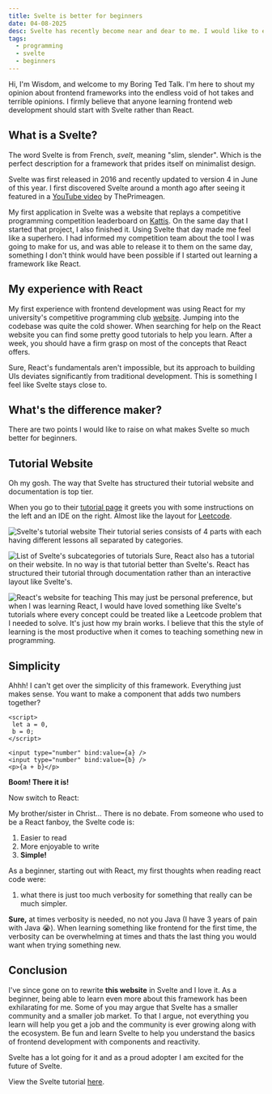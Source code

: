 ```yaml
---
title: Svelte is better for beginners
date: 04-08-2025
desc: Svelte has recently become near and dear to me. I would like to explain the hype around this frontend framework and why it makes sense
tags:
  - programming
  - svelte
  - beginners
---
```


Hi, I'm Wisdom, and welcome to my Boring Ted Talk. I'm here to shout my opinion about frontend frameworks into the endless void of hot takes and terrible opinions. I firmly believe that anyone learning frontend web development should start with Svelte rather than React.

## What is a Svelte?

The word Svelte is from French, _svelt_, meaning "slim, slender". Which is the perfect description for a framework that prides itself on minimalist design.

Svelte was first released in 2016 and recently updated to version 4 in June of this year. I first discovered Svelte around a month ago after seeing it featured in a [YouTube video](https://www.youtube.com/watch?v=bh-e700IlmQ) by ThePrimeagen.

My first application in Svelte was a website that replays a competitive programming competition leaderboard on [Kattis](https://open.kattis.com). On the same day that I started that project, I also finished it. Using Svelte that day made me feel like a superhero. I had informed my competition team about the tool I was going to make for us, and was able to release it to them on the same day, something I don't think would have been possible if I started out learning a framework like React.

## My experience with React

My first experience with frontend development was using React for my university's competitive programming club [website](https://lucpc.org). Jumping into the codebase was quite the cold shower. When searching for help on the React website you can find some pretty good tutorials to help you learn. After a week, you should have a firm grasp on most of the concepts that React offers.

Sure, React's fundamentals aren't impossible, but its approach to building UIs deviates significantly from traditional development. This is something I feel like Svelte stays close to.

## What's the difference maker?

There are two points I would like to raise on what makes Svelte so much better for beginners.

## Tutorial Website

Oh my gosh. The way that Svelte has structured their tutorial website and documentation is top tier.

When you go to their [tutorial page](https://learn.svelte.dev) it greets you with some instructions on the left and an IDE on the right. Almost like the layout for [Leetcode](https://leetcode.com).

![Svelte's tutorial website](https://s6.imgcdn.dev/VXRqK.png)
Their tutorial series consists of 4 parts with each having different lessons all separated by categories.

![List of Svelte's subcategories of tutorials](https://s6.imgcdn.dev/VXfuo.png)
Sure, React also has a tutorial on their website. In no way is that tutorial better than Svelte's. React has structured their tutorial through documentation rather than an interactive layout like Svelte's.

![React's website for teaching](https://s6.imgcdn.dev/VXt1O.png)
This may just be personal preference, but when I was learning React, I would have loved something like Svelte's tutorials where every concept could be treated like a Leetcode problem that I needed to solve. It's just how my brain works. I believe that this the style of learning is the most productive when it comes to teaching something new in programming.

## Simplicity

Ahhh! I can't get over the simplicity of this framework. Everything just makes sense. You want to make a component that adds two numbers together?

```svelte
<script>
 let a = 0,
 b = 0;
</script>

<input type="number" bind:value={a} />
<input type="number" bind:value={b} />
<p>{a + b}</p>
```

**Boom! There it is!**

Now switch to React:

My brother/sister in Christ... There is no debate. From someone who used to be a React fanboy, the Svelte code is:

1. Easier to read
2. More enjoyable to write
3. **Simple!**

As a beginner, starting out with React, my first thoughts when reading react code were:

1. what there is just too much verbosity for something that really can be much simpler.

**Sure,** at times verbosity is needed, no not you Java (I have 3 years of pain with Java 😭). When learning something like frontend for the first time, the verbosity can be overwhelming at times and thats the last thing you would want when trying something new.

## Conclusion

I've since gone on to rewrite **this website** in Svelte and I love it. As a beginner, being able to learn even more about this framework has been exhilarating for me. Some of you may argue that Svelte has a smaller community and a smaller job market. To that I argue, not everything you learn will help you get a job and the community is ever growing along with the ecosystem. Be fun and learn Svelte to help you understand the basics of frontend development with components and reactivity.

Svelte has a lot going for it and as a proud adopter I am excited for the future of Svelte.

View the Svelte tutorial [here](https://learn.svelte.dev).

